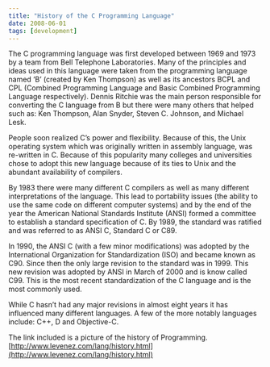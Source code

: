 ```yaml
---
title: "History of the C Programming Language"
date: 2008-06-01
tags: [development]
---
```


The C programming language was first developed between 1969 and 1973 by a team from Bell Telephone Laboratories. Many of the principles and ideas used in this language were taken from the programming language named ‘B’ (created by Ken Thompson) as well as its ancestors BCPL and CPL (Combined Programming Language and Basic Combined Programming Language respectively). Dennis Ritchie was the main person responsible for converting the C language from B but there were many others that helped such as: Ken Thompson, Alan Snyder, Steven C. Johnson, and Michael Lesk.

People soon realized C’s power and flexibility. Because of this, the Unix operating system which was originally written in assembly language, was re-written in C. Because of this popularity many colleges and universities chose to adopt this new language because of its ties to Unix and the abundant availability of compilers.

By 1983 there were many different C compilers as well as many different interpretations of the language. This lead to portability issues (the ability to use the same code on different computer systems) and by the end of the year the American National Standards Institute (ANSI) formed a committee to establish a standard specification of C. By 1989, the standard was ratified and was referred to as ANSI C, Standard C or C89.

In 1990, the ANSI C (with a few minor modifications) was adopted by the International Organization for Standardization (ISO) and became known as C90. Since then the only large revision to the standard was in 1999. This new revision was adopted by ANSI in March of 2000 and is know called C99. This is the most recent standardization of the C language and is the most commonly used.

While C hasn’t had any major revisions in almost eight years it has influenced many different languages. A few of the more notably languages include: C++, D and Objective-C.

The link included is a picture of the history of Programming. [http://www.levenez.com/lang/history.html](http://www.levenez.com/lang/history.html)

